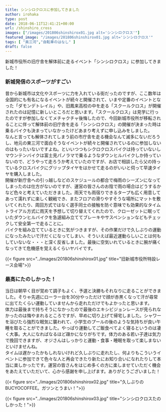 ```yaml
---
title: シンシロクロスに参加してきました
author: irohaka
type: post
date: 2018-06-11T12:41:21+00:00
url: /shinshiro_cross
images: ["/images/201806shinshirox01.jpg alt='シンシロクロス'"]
featured_image: "/images/201806shinshirox01.jpg alt='シンシロクロス'"
tags: [ "奥三河","自転車のはなし" ]
draft: false
---
```


新城市役所の旧庁舎を解体前に走るイベント「シンシロクロス」に参加してきました！　<!--more-->

### 新城発信のスポーツがすごい
昔から新城市は文化やスポーツに力を入れている街だったのですが、ここ数年は全国的にも有名になるイベントが続々と開催されて、いまや定番のイベントとなった「ダモンデトレイル」や、旧鳳来高校の中を走る「スクールクロス」が開催されたのは記憶に新しいところだと思います。「スクールクロス」は見学に行ったのですが参加しなくてメチャクチャ後悔したので、今回新城市役所が移転されることに伴って解体前の旧庁舎を走る「シンシロクロス」の開催が決まった時は乗るバイクも決まっていなかったけどあまり考えずに申し込みをしました。  
なんと言っても解体されてしまう前の市庁舎を走る機会なんて滅多にないだろうし、地元の東三河で面白そうなイベントが続々と開催されているのに参加しないのはもったいないですよね。といいつつもシクロクロスバイクは持っていないしマウンテンバイクは富士見パノラマで乗るようなダウンヒルバイクしか持っていないので、どうやって走ろうか考えていたのですが、お店で相談したら父の持っているクロスバイクにグリップタイヤをはかせて走るのがいいと伺って早速タイヤを購入しました。  
開催が新庁舎への引っ越しなどのスケジュールの都合で梅雨のシーズンになってしまったのは仕方がないのですが、運営の皆さんのお陰で雨の場合はどうするかなど色々と考えていただきました。雨天でも雨宿りできるタープも広く用意してあって濡れずに楽しく観戦でき、またフロアの滑りやすそうな場所にマットを敷いてくれたり、周回方式ではなく選手同士の接触を防ぐ意味でも効果的なタイムトライアル方式に雨天を予想して切り替えてくれたので、クローゼットに眠っていたダウンヒルバイクを急遽組み立ててブレーキやサスペンションなどもチェックして安全第一で走ることに。  
バイクを組み立てているときに気がつきますが、その作業だけで久しぶりの運動になったみたいで汗だくになってしまい、そういえば最近運動らしいことは何もしていないな・・・と深く反省しました。最後に空気いれているときに腕が痛くなってきて危機感を覚えるくらいヤバイです。

{{< figure src="../images/201806shinshirox01.jpg" title="旧新城市役所特設レース会場">}}

### 最高にたのしかった！
当日は朝早く目が覚めて調子もよく、予選と決勝もそれなりに走ることができました。そりゃ先週にローラー台を30分やっただけで顔が赤黒くなって汗が尋常に出てたくらい運動していませんから走れただけでもよかったと思います。  
体力は最後まで持ちそうになかったので最後のエキシビジョンレースが見られなかったのは悔やまれるところですが、早めに切り上げて帰宅しました。シャワーを浴びたら強烈な眠気に襲われて、小学生のプールの後のような気持ちが良い午睡を取ることができました。やっぱり運動してご飯食べてよく寝るというのは凄く大事。大人になればなるほど疎かになりがちです。体力のある若い子達は気力で挽回できますが、オジさんはしっかりと運動・食事・睡眠を取って楽しまないといけませんね。  
タイムは遅かったかもしれないけれど久しぶりに走れたし、何よりもこういうイベントに参加できて色々な人と再会できたり新たにお知り合いになれたりして本当に楽しかったです。運営の皆さんをはじめ多くの方に楽しませていただく機会をあたえていただいて、心から感謝を申し上げます。ありがとうございました！

{{< figure src="../images/201806shinshirox02.jpg" title="久しぶりのBUCYOCOFFEE。ガツンとうまい！">}}

{{< figure src="../images/201806shinshirox03.jpg" title="シンシロクロスたのしかった！">}}
